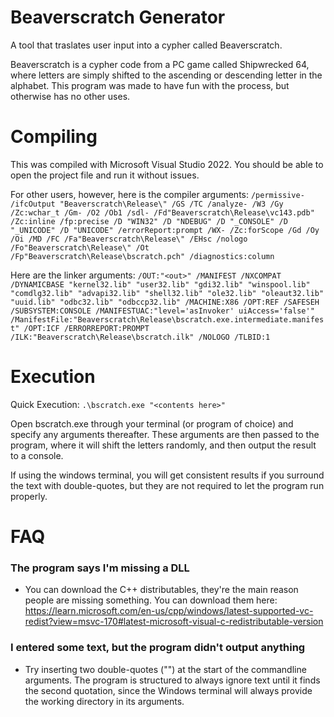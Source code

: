 # Beaverscratch Generator
 A tool that traslates user input into a cypher called Beaverscratch.
 
 Beaverscratch is a cypher code from a PC game called Shipwrecked 64, where letters are simply shifted to the ascending or descending letter in the alphabet. This program was made to have fun with the process, but otherwise has no other uses.
 
# Compiling
 This was compiled with Microsoft Visual Studio 2022. You should be able to open the project file and run it without issues.
 
 For other users, however, here is the compiler arguments:
 `/permissive- /ifcOutput "Beaverscratch\Release\" /GS /TC /analyze- /W3 /Gy /Zc:wchar_t /Gm- /O2 /Ob1 /sdl- /Fd"Beaverscratch\Release\vc143.pdb" /Zc:inline /fp:precise /D "WIN32" /D "NDEBUG" /D "_CONSOLE" /D "_UNICODE" /D "UNICODE" /errorReport:prompt /WX- /Zc:forScope /Gd /Oy /Oi /MD /FC /Fa"Beaverscratch\Release\" /EHsc /nologo /Fo"Beaverscratch\Release\" /Ot /Fp"Beaverscratch\Release\bscratch.pch" /diagnostics:column`
 
 Here are the linker arguments:
 `/OUT:"<out>" /MANIFEST /NXCOMPAT /DYNAMICBASE "kernel32.lib" "user32.lib" "gdi32.lib" "winspool.lib" "comdlg32.lib" "advapi32.lib" "shell32.lib" "ole32.lib" "oleaut32.lib" "uuid.lib" "odbc32.lib" "odbccp32.lib" /MACHINE:X86 /OPT:REF /SAFESEH /SUBSYSTEM:CONSOLE /MANIFESTUAC:"level='asInvoker' uiAccess='false'" /ManifestFile:"Beaverscratch\Release\bscratch.exe.intermediate.manifest" /OPT:ICF /ERRORREPORT:PROMPT /ILK:"Beaverscratch\Release\bscratch.ilk" /NOLOGO /TLBID:1`
 
# Execution
 Quick Execution: `.\bscratch.exe "<contents here>"`

 Open bscratch.exe through your terminal (or program of choice) and specify any arguments thereafter. These arguments are then passed to the program, where it will shift the letters randomly, and then output the result to a console.

 If using the windows terminal, you will get consistent results if you surround the text with double-quotes, but they are not required to let the program run properly.

# FAQ
### The program says I'm missing a DLL
- You can download the C++ distributables, they're the main reason people are missing something. You can download them here: https://learn.microsoft.com/en-us/cpp/windows/latest-supported-vc-redist?view=msvc-170#latest-microsoft-visual-c-redistributable-version

### I entered some text, but the program didn't output anything
- Try inserting two double-quotes ("") at the start of the commandline arguments. The program is structured to always ignore text until it finds the second quotation, since the Windows terminal will always provide the working directory in its arguments.
